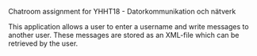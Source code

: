 Chatroom assignment for YHHT18 - Datorkommunikation och nätverk

This application allows a user to enter a username and write messages to another user. 
These messages are stored as an XML-file which can be retrieved by the user.

